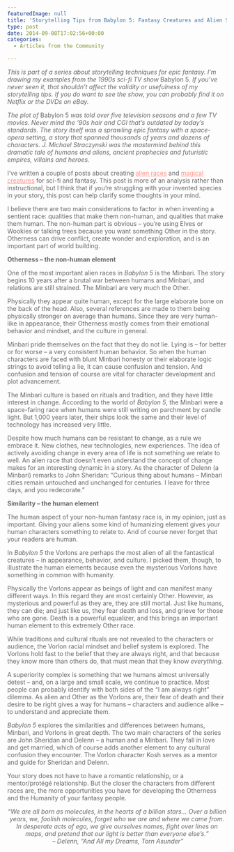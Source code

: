 ```yaml
---
featuredImage: null
title: 'Storytelling Tips from Babylon 5: Fantasy Creatures and Alien Species'
type: post
date: 2014-09-08T17:02:56+00:00
categories:
  - Articles from the Community

---
```

<p style="color: #666666;">
  <em style="font-weight: inherit;">This is part of a series about storytelling techniques for epic fantasy.</em> <em style="font-weight: inherit;">I’m drawing my examples from the 1990s sci-fi TV show </em>Babylon 5<em style="font-weight: inherit;">. If you’ve never seen it, that shouldn’t affect the validity or usefulness of my storytelling tips. If you do want to see the show, you can probably find it on Netflix or the DVDs on eBay.</em>
</p>

<p style="color: #666666;">
  <em style="font-weight: inherit;">The plot of </em>Babylon 5<em style="font-weight: inherit;"> was told over five television seasons and a few TV movies. Never mind the ‘90s hair and CGI that’s outdated by today’s standards. The story itself was a sprawling epic fantasy with a space-opera setting, a story that spanned thousands of years and dozens of characters. J. Michael Straczynski was the mastermind behind this dramatic tale of humans and aliens, ancient prophecies and futuristic empires, villains and heroes.</em>
</p>

<p style="color: #666666;">
  I’ve written a couple of posts about creating <a style="font-weight: inherit; font-style: inherit; color: #ff8f85;" href="http://storytellergirlgrace.wordpress.com/2013/10/23/creating-fantasy-creatures-and-alien-species/" target="_blank">alien races</a> and <a style="font-weight: inherit; font-style: inherit; color: #ff8f85;" href="http://storytellergirlgrace.wordpress.com/2014/02/26/creating-fantasy-creatures-and-alien-species-real-animals-as-magical-races/" target="_blank">magical creatures</a> for sci-fi and fantasy. This post is more of an analysis rather than instructional, but I think that if you’re struggling with your invented species in your story, this post can help clarify some thoughts in your mind.
</p>

<p style="color: #666666;">
  I believe there are two main considerations to factor in when inventing a sentient race: qualities that make them non-human, and qualities that make them human. The non-human part is obvious – you’re using Elves or Wookies or talking trees because you want something Other in the story. Otherness can drive conflict, create wonder and exploration, and is an important part of world building.
</p>

<p style="color: #666666;">
  <strong style="font-style: inherit;">Otherness – the non-human element</strong>
</p>

<p style="color: #666666;">
  One of the most important alien races in <em style="font-weight: inherit;">Babylon 5</em> is the Minbari. The story begins 10 years after a brutal war between humans and Minbari, and relations are still strained. The Minbari are very much the Other.
</p>

<p style="color: #666666;">
  Physically they appear quite human, except for the large elaborate bone on the back of the head. Also, several references are made to them being physically stronger on average than humans. Since they are very human-like in appearance, their Otherness mostly comes from their emotional behavior and mindset, and the culture in general.
</p>

<p style="color: #666666;">
  Minbari pride themselves on the fact that they do not lie. Lying is – for better or for worse – a very consistent human behavior. So when the human characters are faced with blunt Minbari honesty or their elaborate logic strings to avoid telling a lie, it can cause confusion and tension. And confusion and tension of course are vital for character development and plot advancement.
</p>

<p style="color: #666666;">
  The Minbari culture is based on rituals and tradition, and they have little interest in change. According to the world of <em style="font-weight: inherit;">Babylon 5</em>, the Minbari were a space-faring race when humans were still writing on parchment by candle light. But 1,000 years later, their ships look the same and their level of technology has increased very little.
</p>

<p style="color: #666666;">
  Despite how much humans can be resistant to change, as a rule we embrace it. New clothes, new technologies, new experiences. The idea of actively avoiding change in every area of life is not something we relate to well. An alien race that doesn’t even understand the concept of change makes for an interesting dynamic in a story. As the character of Delenn (a Minbari) remarks to John Sheridan: “Curious thing about humans – Minbari cities remain untouched and unchanged for centuries. I leave for three days, and you redecorate.”
</p>


<p style="color: #666666;">
  <strong style="font-style: inherit;">Similarity – the human element</strong>
</p>

<p style="color: #666666;">
  The human aspect of your non-human fantasy race is, in my opinion, just as important. Giving your aliens some kind of humanizing element gives your human characters something to relate to. And of course never forget that your readers are human.
</p>

<p style="color: #666666;">
  In <em style="font-weight: inherit;">Babylon 5</em> the Vorlons are perhaps the most alien of all the fantastical creatures – in appearance, behavior, and culture. I picked them, though, to illustrate the human elements because even the mysterious Vorlons have something in common with humanity.
</p>

<p style="color: #666666;">
  Physically the Vorlons appear as beings of light and can manifest many different ways. In this regard they are most certainly Other. However, as mysterious and powerful as they are, they are still mortal. Just like humans, they can die; and just like us, they fear death and loss, and grieve for those who are gone. Death is a powerful equalizer, and this brings an important human element to this extremely Other race.
</p>

<p style="color: #666666;">
  While traditions and cultural rituals are not revealed to the characters or audience, the Vorlon racial mindset and belief system is explored. The Vorlons hold fast to the belief that they are always right, and that because they know more than others do, that must mean that they know <em style="font-weight: inherit;">everything</em>.
</p>

<p style="color: #666666;">
  A superiority complex is something that we humans almost universally detest – and, on a large and small scale, we continue to practice. Most people can probably identify with both sides of the “I am always right” dilemma. As alien and Other as the Vorlons are, their fear of death and their desire to be right gives a way for humans – characters and audience alike – to understand and appreciate them.
</p>

<p style="color: #666666;">
  <em style="font-weight: inherit;">Babylon 5</em> explores the similarities and differences between humans, Minbari, and Vorlons in great depth. The two main characters of the series are John Sheridan and Delenn – a human and a Minbari. They fall in love and get married, which of course adds another element to any cultural confusion they encounter. The Vorlon character Kosh serves as a mentor and guide for Sheridan and Delenn.
</p>

<p style="color: #666666;">
  Your story does not have to have a romantic relationship, or a mentor/protégé relationship. But the closer the characters from different races are, the more opportunities you have for developing the Otherness and the Humanity of your fantasy people.
</p>
<p style="color: #666666; text-align: center;">
  <em style="font-weight: inherit;">“We are all born as molecules, in the hearts of a billion stars… Over a billion years, we, foolish molecules, forget who we are and where we came from. In desperate acts of ego, we give ourselves names, fight over lines on maps, and pretend that our light is better than everyone else’s.”</em><br /> <em style="font-weight: inherit;"> – Delenn, “And All my Dreams, Torn Asunder”</em>
</p>
